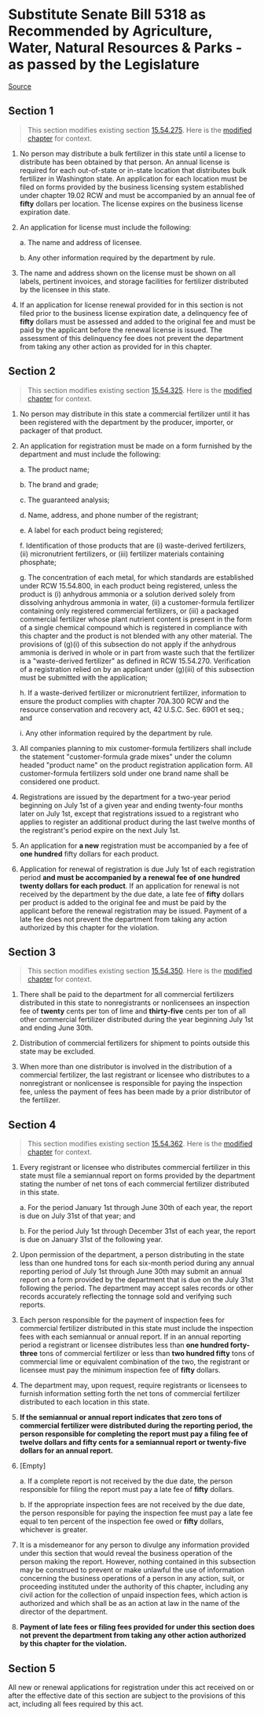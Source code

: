 # Substitute Senate Bill 5318 as Recommended by Agriculture, Water, Natural Resources & Parks - as passed by the Legislature

[Source](http://lawfilesext.leg.wa.gov/biennium/2021-22/Pdf/Bills/Senate%20Passed%20Legislature/5318-S.PL.pdf)
## Section 1
> This section modifies existing section [15.54.275](/rcw/15_agriculture_and_marketing/15.054_fertilizers_minerals_and_limes.md). Here is the [modified chapter](rcw/15_agriculture_and_marketing/15.054_fertilizers_minerals_and_limes.md) for context.

1. No person may distribute a bulk fertilizer in this state until a license to distribute has been obtained by that person. An annual license is required for each out-of-state or in-state location that distributes bulk fertilizer in Washington state. An application for each location must be filed on forms provided by the business licensing system established under chapter 19.02 RCW and must be accompanied by an annual fee of **fifty** dollars per location. The license expires on the business license expiration date.

2. An application for license must include the following:

    a. The name and address of licensee.

    b. Any other information required by the department by rule.

3. The name and address shown on the license must be shown on all labels, pertinent invoices, and storage facilities for fertilizer distributed by the licensee in this state.

4. If an application for license renewal provided for in this section is not filed prior to the business license expiration date, a delinquency fee of **fifty** dollars must be assessed and added to the original fee and must be paid by the applicant before the renewal license is issued. The assessment of this delinquency fee does not prevent the department from taking any other action as provided for in this chapter.


## Section 2
> This section modifies existing section [15.54.325](/rcw/15_agriculture_and_marketing/15.054_fertilizers_minerals_and_limes.md). Here is the [modified chapter](rcw/15_agriculture_and_marketing/15.054_fertilizers_minerals_and_limes.md) for context.

1. No person may distribute in this state a commercial fertilizer until it has been registered with the department by the producer, importer, or packager of that product.

2. An application for registration must be made on a form furnished by the department and must include the following:

    a. The product name;

    b. The brand and grade;

    c. The guaranteed analysis;

    d. Name, address, and phone number of the registrant;

    e. A label for each product being registered;

    f. Identification of those products that are (i) waste-derived fertilizers, (ii) micronutrient fertilizers, or (iii) fertilizer materials containing phosphate;

    g. The concentration of each metal, for which standards are established under RCW 15.54.800, in each product being registered, unless the product is (i) anhydrous ammonia or a solution derived solely from dissolving anhydrous ammonia in water, (ii) a customer-formula fertilizer containing only registered commercial fertilizers, or (iii) a packaged commercial fertilizer whose plant nutrient content is present in the form of a single chemical compound which is registered in compliance with this chapter and the product is not blended with any other material. The provisions of (g)(i) of this subsection do not apply if the anhydrous ammonia is derived in whole or in part from waste such that the fertilizer is a "waste-derived fertilizer" as defined in RCW 15.54.270. Verification of a registration relied on by an applicant under (g)(iii) of this subsection must be submitted with the application;

    h. If a waste-derived fertilizer or micronutrient fertilizer, information to ensure the product complies with chapter 70A.300 RCW and the resource conservation and recovery act, 42 U.S.C. Sec. 6901 et seq.; and

    i. Any other information required by the department by rule.

3. All companies planning to mix customer-formula fertilizers shall include the statement "customer-formula grade mixes" under the column headed "product name" on the product registration application form. All customer-formula fertilizers sold under one brand name shall be considered one product.

4. Registrations are issued by the department for a two-year period beginning on July 1st of a given year and ending twenty-four months later on July 1st, except that registrations issued to a registrant who applies to register an additional product during the last twelve months of the registrant's period expire on the next July 1st.

5. An application for **a new** registration must be accompanied by a fee of **one hundred** fifty dollars for each product.

6. Application for renewal of registration is due July 1st of each registration period **and must be accompanied by a renewal fee of one hundred twenty dollars for each product**. If an application for renewal is not received by the department by the due date, a late fee of **fifty** dollars per product is added to the original fee and must be paid by the applicant before the renewal registration may be issued.  Payment of a late fee does not prevent the department from taking any action authorized by this chapter for the violation.


## Section 3
> This section modifies existing section [15.54.350](/rcw/15_agriculture_and_marketing/15.054_fertilizers_minerals_and_limes.md). Here is the [modified chapter](rcw/15_agriculture_and_marketing/15.054_fertilizers_minerals_and_limes.md) for context.

1. There shall be paid to the department for all commercial fertilizers distributed in this state to nonregistrants or nonlicensees an inspection fee of **twenty** cents per ton of lime and **thirty-five** cents per ton of all other commercial fertilizer distributed during the year beginning July 1st and ending June 30th.

2. Distribution of commercial fertilizers for shipment to points outside this state may be excluded.

3. When more than one distributor is involved in the distribution of a commercial fertilizer, the last registrant or licensee who distributes to a nonregistrant or nonlicensee is responsible for paying the inspection fee, unless the payment of fees has been made by a prior distributor of the fertilizer.


## Section 4
> This section modifies existing section [15.54.362](/rcw/15_agriculture_and_marketing/15.054_fertilizers_minerals_and_limes.md). Here is the [modified chapter](rcw/15_agriculture_and_marketing/15.054_fertilizers_minerals_and_limes.md) for context.

1. Every registrant or licensee who distributes commercial fertilizer in this state must file a semiannual report on forms provided by the department stating the number of net tons of each commercial fertilizer distributed in this state.

    a. For the period January 1st through June 30th of each year, the report is due on July 31st of that year; and

    b. For the period July 1st through December 31st of each year, the report is due on January 31st of the following year.

2. Upon permission of the department, a person distributing in the state less than one hundred tons for each six-month period during any annual reporting period of July 1st through June 30th may submit an annual report on a form provided by the department that is due on the July 31st following the period. The department may accept sales records or other records accurately reflecting the tonnage sold and verifying such reports.

3. Each person responsible for the payment of inspection fees for commercial fertilizer distributed in this state must include the inspection fees with each semiannual or annual report. If in an annual reporting period a registrant or licensee distributes less than **one hundred forty-three** tons of commercial fertilizer or less than **two hundred fifty** tons of commercial lime or equivalent combination of the two, the registrant or licensee must pay the minimum inspection fee of **fifty** dollars.

4. The department may, upon request, require registrants or licensees to furnish information setting forth the net tons of commercial fertilizer distributed to each location in this state.

5. **If the semiannual or annual report indicates that zero tons of commercial fertilizer were distributed during the reporting period, the person responsible for completing the report must pay a filing fee of twelve dollars and fifty cents for a semiannual report or twenty-five dollars for an annual report.**

6. [Empty]

    a. If a complete report is not received by the due date, the person responsible for filing the report must pay a late fee of **fifty** dollars.

    b. If the appropriate inspection fees are not received by the due date, the person responsible for paying the inspection fee must pay a late fee equal to ten percent of the inspection fee owed or **fifty** dollars, whichever is greater.

7. It is a misdemeanor for any person to divulge any information provided under this section that would reveal the business operation of the person making the report. However, nothing contained in this subsection may be construed to prevent or make unlawful the use of information concerning the business operations of a person in any action, suit, or proceeding instituted under the authority of this chapter, including any civil action for the collection of unpaid inspection fees, which action is authorized and which shall be as an action at law in the name of the director of the department.

8. **Payment of late fees or filing fees provided for under this section does not prevent the department from taking any other action authorized by this chapter for the violation.**


## Section 5
All new or renewal applications for registration under this act received on or after the effective date of this section are subject to the provisions of this act, including all fees required by this act.

